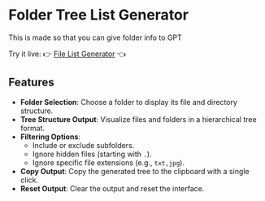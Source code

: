 # Folder Tree List Generator

This is made so that you can give folder info to GPT

Try it live:   👉  [File List Generator]([https://rawcdn.githack.com/EmptyDeck/FolderTreeGenerator/refs/heads/main/web.html?token=GHSAT0AAAAAAC7UTPUJRKDLCRATBVFL5JJA2ARSOYA]) 👈

## Features

- **Folder Selection**: Choose a folder to display its file and directory structure.
- **Tree Structure Output**: Visualize files and folders in a hierarchical tree format.
- **Filtering Options**:
  - Include or exclude subfolders.
  - Ignore hidden files (starting with `.`).
  - Ignore specific file extensions (e.g., `txt,jpg`).
- **Copy Output**: Copy the generated tree to the clipboard with a single click.
- **Reset Output**: Clear the output and reset the interface.
